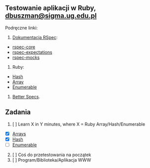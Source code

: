 ## Testowanie aplikacji w Ruby, dbuszman@sigma.ug.edu.pl

Podręczne linki:

1. [Dokumentacja RSpec](http://rspec.info/):
  - [rspec-core](https://github.com/rspec/rspec-core)
  - [rspec-expectations](https://github.com/rspec/rspec-expectations)
  - [rspec-mocks](https://github.com/rspec/rspec-mocks)
1. Ruby:
  - [Hash](http://ruby-doc.org/core-2.2.3/Hash.html)
  - [Array](http://ruby-doc.org/core-2.2.3/Array.html)
  - [Enumerable](http://ruby-doc.org/core-2.2.3/Enumerable.html)
1. [Better Specs](http://betterspecs.org/).

## Zadania

1. [ ] Learn X in Y minutes, where X = Ruby Array/Hash/Enumerable  
  - [x] [Arrays](arrays.md)
  - [x] [Hash](hash.md)
  - [ ] [Enumerable](enumerable.md)
2. [ ] Coś do przetestowania na początek
3. [ ] Program/Biblioteka/Aplikacja WWW
